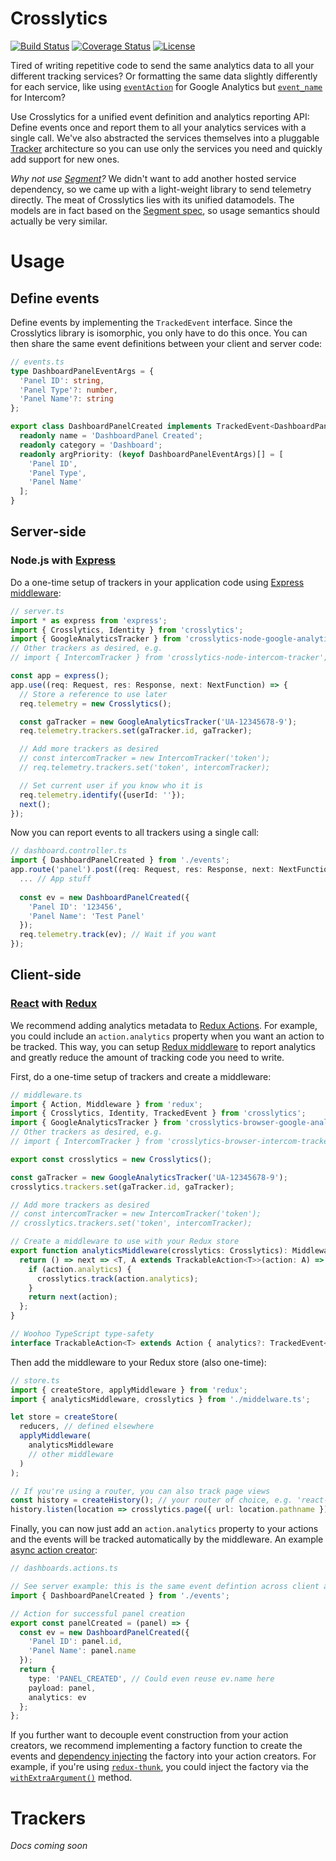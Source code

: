 # Crosslytics
[![Build Status](https://travis-ci.org/CrossLead/crosslytics.svg?branch=master)](https://travis-ci.org/CrossLead/crosslytics.svg?branch=master)
[![Coverage Status](https://coveralls.io/repos/github/CrossLead/crosslytics/badge.svg?branch=master)](https://coveralls.io/github/CrossLead/crosslytics?branch=master)
[![License](https://img.shields.io/badge/License-Apache%202.0-blue.svg)](https://opensource.org/licenses/Apache-2.0)

Tired of writing repetitive code to send the same analytics data to all your different tracking services? Or formatting the same data slightly differently for each service, like using [`eventAction`](https://developers.google.com/analytics/devguides/collection/analyticsjs/field-reference#eventAction) for Google Analytics but [`event_name`](https://developers.intercom.com/reference#event-model) for Intercom?

Use Crosslytics for a unified event definition and analytics reporting API: Define events once and report them to all your analytics services with a single call. We've also abstracted the services themselves into a pluggable [Tracker](#trackers) architecture so you can use only the services you need and quickly add support for new ones.

_Why not use [Segment](https://segment.com/)?_ We didn't want to add another hosted service dependency, so we came up with a light-weight library to send telemetry directly. The meat of Crosslytics lies with its unified datamodels. The models are in fact based on the [Segment spec](https://segment.com/docs/spec/), so usage semantics should actually be very similar.

# Usage

## Define events
Define events by implementing the `TrackedEvent` interface. Since the Crosslytics library is isomorphic, you only have to do this once. You can then share the same event definitions between your client and server code:
```ts
// events.ts
type DashboardPanelEventArgs = {
  'Panel ID': string,
  'Panel Type'?: number,
  'Panel Name'?: string
};

export class DashboardPanelCreated implements TrackedEvent<DashboardPanelEventArgs> {
  readonly name = 'DashboardPanel Created';
  readonly category = 'Dashboard';
  readonly argPriority: (keyof DashboardPanelEventArgs)[] = [
    'Panel ID',
    'Panel Type',
    'Panel Name'
  ];
}
```

## Server-side
### Node.js with [Express](https://expressjs.com/)

Do a one-time setup of trackers in your application code using [Express middleware](https://expressjs.com/en/guide/writing-middleware.html):
```ts
// server.ts
import * as express from 'express';
import { Crosslytics, Identity } from 'crosslytics';
import { GoogleAnalyticsTracker } from 'crosslytics-node-google-analytics-tracker';
// Other trackers as desired, e.g.
// import { IntercomTracker } from 'crosslytics-node-intercom-tracker';

const app = express();
app.use((req: Request, res: Response, next: NextFunction) => {
  // Store a reference to use later
  req.telemetry = new Crosslytics();

  const gaTracker = new GoogleAnalyticsTracker('UA-12345678-9');
  req.telemetry.trackers.set(gaTracker.id, gaTracker);

  // Add more trackers as desired
  // const intercomTracker = new IntercomTracker('token');
  // req.telemetry.trackers.set('token', intercomTracker);

  // Set current user if you know who it is
  req.telemetry.identify({userId: ''});
  next();
});
```

Now you can report events to all trackers using a single call:
```ts
// dashboard.controller.ts
import { DashboardPanelCreated } from './events';
app.route('panel').post((req: Request, res: Response, next: NextFunction) => {
  ... // App stuff
  
  const ev = new DashboardPanelCreated({
    'Panel ID': '123456',
    'Panel Name': 'Test Panel'
  });
  req.telemetry.track(ev); // Wait if you want
});
```

## Client-side
### [React](https://facebook.github.io/react/) with [Redux](http://redux.js.org/)
We recommend adding analytics metadata to [Redux Actions](http://redux.js.org/docs/basics/Actions.html). For example, you could include an `action.analytics` property when you want an action to be tracked. This way, you can setup [Redux middleware](http://redux.js.org/docs/advanced/Middleware.html) to report analytics and greatly reduce the amount of tracking code you need to write.

First, do a one-time setup of trackers and create a middleware:
```ts
// middleware.ts
import { Action, Middleware } from 'redux';
import { Crosslytics, Identity, TrackedEvent } from 'crosslytics';
import { GoogleAnalyticsTracker } from 'crosslytics-browser-google-analytics-tracker';
// Other trackers as desired, e.g.
// import { IntercomTracker } from 'crosslytics-browser-intercom-tracker';

export const crosslytics = new Crosslytics();

const gaTracker = new GoogleAnalyticsTracker('UA-12345678-9');
crosslytics.trackers.set(gaTracker.id, gaTracker);

// Add more trackers as desired
// const intercomTracker = new IntercomTracker('token');
// crosslytics.trackers.set('token', intercomTracker);

// Create a middleware to use with your Redux store
export function analyticsMiddleware(crosslytics: Crosslytics): Middleware {
  return () => next => <T, A extends TrackableAction<T>>(action: A) => {
    if (action.analytics) {
      crosslytics.track(action.analytics);
    }
    return next(action);
  };
}

// Woohoo TypeScript type-safety
interface TrackableAction<T> extends Action { analytics?: TrackedEvent<T> }
```

Then add the middleware to your Redux store (also one-time):
```ts
// store.ts
import { createStore, applyMiddleware } from 'redux';
import { analyticsMiddleware, crosslytics } from './middelware.ts';

let store = createStore(
  reducers, // defined elsewhere
  applyMiddleware(
    analyticsMiddleware
    // other middleware
  )
);

// If you're using a router, you can also track page views
const history = createHistory(); // your router of choice, e.g. 'react-router-redux'
history.listen(location => crosslytics.page({ url: location.pathname }));
```

Finally, you can now just add an `action.analytics` property to your actions and the events will be tracked automatically by the middleware. An example [async action creator](http://redux.js.org/docs/advanced/AsyncActions.html):
```ts
// dashboards.actions.ts

// See server example: this is the same event defintion across client and server
import { DashboardPanelCreated } from './events';

// Action for successful panel creation
export const panelCreated = (panel) => {
  const ev = new DashboardPanelCreated({
    'Panel ID': panel.id,
    'Panel Name': panel.name
  });
  return {
    type: 'PANEL_CREATED', // Could even reuse ev.name here
    payload: panel,
    analytics: ev
  };
};
```
If you further want to decouple event construction from your action creators, we recommend implementing a factory function to create the events and [dependency injecting](https://en.wikipedia.org/wiki/Dependency_injection) the factory into your action creators. For example, if you're using [`redux-thunk`](https://github.com/gaearon/redux-thunk), you could inject the factory via the [`withExtraArgument()`](https://github.com/gaearon/redux-thunk#injecting-a-custom-argument) method.
# Trackers
_Docs coming soon_